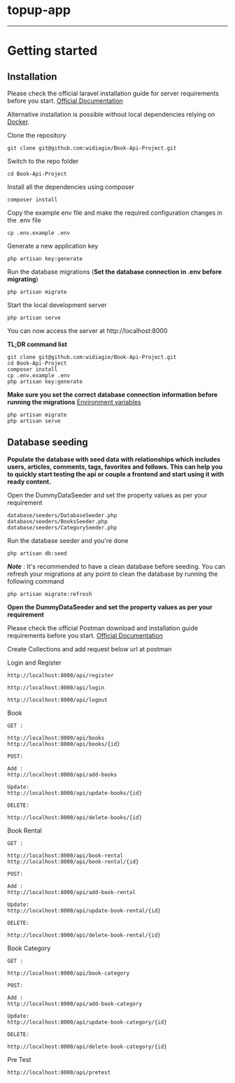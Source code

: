 # topup-app

----------

# Getting started

## Installation

Please check the official laravel installation guide for server requirements before you start. [Official Documentation](https://laravel.com/docs/10.x/installation)

Alternative installation is possible without local dependencies relying on [Docker](#docker). 

Clone the repository

    git clone git@github.com:widiagie/Book-Api-Project.git

Switch to the repo folder

    cd Book-Api-Project

Install all the dependencies using composer

    composer install

Copy the example env file and make the required configuration changes in the .env file

    cp .env.example .env

Generate a new application key

    php artisan key:generate

Run the database migrations (**Set the database connection in .env before migrating**)

    php artisan migrate

Start the local development server

    php artisan serve

You can now access the server at http://localhost:8000

**TL;DR command list**

    git clone git@github.com:widiagie/Book-Api-Project.git
    cd Book-Api-Project
    composer install
    cp .env.example .env
    php artisan key:generate
    
**Make sure you set the correct database connection information before running the migrations** [Environment variables](#environment-variables)

    php artisan migrate
    php artisan serve

## Database seeding

**Populate the database with seed data with relationships which includes users, articles, comments, tags, favorites and follows. This can help you to quickly start testing the api or couple a frontend and start using it with ready content.**

Open the DummyDataSeeder and set the property values as per your requirement

    database/seeders/DatabaseSeeder.php
    database/seeders/BooksSeeder.php
    database/seeders/CategorySeeder.php

Run the database seeder and you're done

    php artisan db:seed

***Note*** : It's recommended to have a clean database before seeding. You can refresh your migrations at any point to clean the database by running the following command

    php artisan migrate:refresh


**Open the DummyDataSeeder and set the property values as per your requirement**

Please check the official Postman download and installation guide requirements before you start. [Official Documentation](https://www.postman.com/downloads/)

Create Collections and add request below url at postman 

Login and Register

    http://localhost:8000/api/register
    
    http://localhost:8000/api/login

    http://localhost:8000/api/logout

Book

    GET :

    http://localhost:8000/api/books
    http://localhost:8000/api/books/{id}
    
    POST:

    Add :
    http://localhost:8000/api/add-books

    Update:
    http://localhost:8000/api/update-books/{id}

    DELETE:

    http://localhost:8000/api/delete-books/{id}

Book Rental

    GET :

    http://localhost:8000/api/book-rental
    http://localhost:8000/api/book-rental/{id}
    
    POST:

    Add :
    http://localhost:8000/api/add-book-rental

    Update:
    http://localhost:8000/api/update-book-rental/{id}

    DELETE:
    
    http://localhost:8000/api/delete-book-rental/{id}


Book Category

    GET :

    http://localhost:8000/api/book-category
    
    POST:

    Add :
    http://localhost:8000/api/add-book-category

    Update:
    http://localhost:8000/api/update-book-category/{id}

    DELETE:

    http://localhost:8000/api/delete-book-category/{id}

Pre Test

    http://localhost:8000/api/pretest



